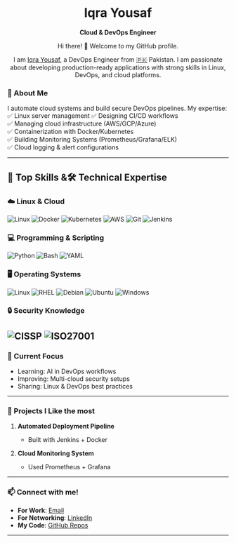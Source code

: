 <div align="center">

# Iqra Yousaf  

**Cloud & DevOps Engineer** 

Hi there! 👋 Welcome to my GitHub profile.

I am [Iqra Yousaf](https://www.linkedin.com/in/iqrabinteyousaf/), a DevOps Engineer from [🇵🇰](https://en.wikipedia.org/wiki/Pakistan) Pakistan.
I am passionate about developing production-ready applications with strong skills in Linux, DevOps, and cloud platforms.
</div>

### 👋 About Me  
I automate cloud systems and build secure DevOps pipelines. My expertise:  
✅ Linux server management 
✅ Designing CI/CD workflows  
✅ Managing cloud infrastructure (AWS/GCP/Azure)  
✅ Containerization with Docker/Kubernetes   
✅ Building Monitoring Systems (Prometheus/Grafana/ELK)  
✅ Cloud logging & alert configurations  

---

## 🔧 Top Skills &🛠️ Technical Expertise

### ☁️ Linux & Cloud
![Linux](https://img.shields.io/badge/Linux-FCC624?logo=linux&logoColor=black)
![Docker](https://img.shields.io/badge/Docker-2496ED?logo=docker&logoColor=white)
![Kubernetes](https://img.shields.io/badge/Kubernetes-326CE5?logo=kubernetes&logoColor=white)
![AWS](https://img.shields.io/badge/AWS-FF9900?logo=amazonaws&logoColor=white)
![Git](https://img.shields.io/badge/Git-F05032?logo=git&logoColor=white)
![Jenkins](https://img.shields.io/badge/Jenkins-D24939?logo=jenkins&logoColor=white)

### 💻 Programming & Scripting
![Python](https://img.shields.io/badge/Python-3776AB?logo=python&logoColor=white)
![Bash](https://img.shields.io/badge/Bash-4EAA25?logo=gnubash&logoColor=white)
![YAML](https://img.shields.io/badge/YAML-CB171E?logo=yaml&logoColor=white)

### 🖥️ Operating Systems
![Linux](https://img.shields.io/badge/Linux-FCC624?logo=linux&logoColor=black)
![RHEL](https://img.shields.io/badge/Red_Hat-EE0000?logo=redhat&logoColor=white)
![Debian](https://img.shields.io/badge/Debian-A81D33?logo=debian&logoColor=white)
![Ubuntu](https://img.shields.io/badge/Ubuntu-E95420?logo=ubuntu&logoColor=white)
![Windows](https://img.shields.io/badge/Windows-0078D6?logo=windows&logoColor=white)

### 🔒 Security Knowledge
![CISSP](https://img.shields.io/badge/CISSP-Certified-ff69b4)
![ISO27001](https://img.shields.io/badge/ISO_27001-Compliant-009688)
---

### 🌱 Current Focus  
- Learning: AI in DevOps workflows  
- Improving: Multi-cloud security setups  
- Sharing: Linux & DevOps best practices  

---

### 🚀 Projects I Like the most  
1. **Automated Deployment Pipeline**  
   - Built with Jenkins + Docker  

2. **Cloud Monitoring System**  
   - Used Prometheus + Grafana  
  
---

### 📫 Connect with me!  
- **For Work**: [Email](mailto:iqrabajwa9654@gmail.com)  
- **For Networking**: [LinkedIn](https://www.linkedin.com/in/iqrabinteyousaf/)  
- **My Code**: [GitHub Repos](https://github.com/BSIT-007-Iqra?tab=repositories)

--- 


